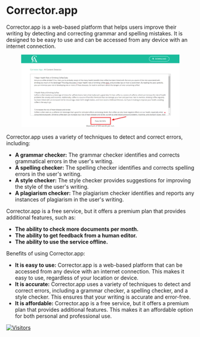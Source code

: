 # Corrector.app

Corrector.app is a web-based platform that helps users improve their writing by detecting and correcting grammar and spelling mistakes. It is designed to be easy to use and can be accessed from any device with an internet connection.

<figure><img src="../.gitbook/assets/corrector.webp" alt="" width="563"><figcaption></figcaption></figure>

Corrector.app uses a variety of techniques to detect and correct errors, including:

* **A grammar checker:** The grammar checker identifies and corrects grammatical errors in the user's writing.
* **A spelling checker:** The spelling checker identifies and corrects spelling errors in the user's writing.
* **A style checker:** The style checker provides suggestions for improving the style of the user's writing.
* **A plagiarism checker:** The plagiarism checker identifies and reports any instances of plagiarism in the user's writing.

Corrector.app is a free service, but it offers a premium plan that provides additional features, such as:

* **The ability to check more documents per month.**
* **The ability to get feedback from a human editor.**
* **The ability to use the service offline.**

Benefits of using Corrector.app:

* **It is easy to use:** Corrector.app is a web-based platform that can be accessed from any device with an internet connection. This makes it easy to use, regardless of your location or device.
* **It is accurate:** Corrector.app uses a variety of techniques to detect and correct errors, including a grammar checker, a spelling checker, and a style checker. This ensures that your writing is accurate and error-free.
* **It is affordable:** Corrector.app is a free service, but it offers a premium plan that provides additional features. This makes it an affordable option for both personal and professional use.

[![Visitors](https://api.visitorbadge.io/api/visitors?path=https%3A%2F%2Fgithub.com%2Fdrshahizan\&labelColor=%23697689\&countColor=%23555555\&style=plastic)](https://visitorbadge.io/status?path=https%3A%2F%2Fgithub.com%2Fdrshahizan)

